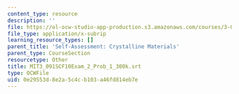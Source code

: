 ```yaml
---
content_type: resource
description: ''
file: https://ol-ocw-studio-app-production.s3.amazonaws.com/courses/3-091sc-introduction-to-solid-state-chemistry-fall-2010/0e29553d8e2a5c4cb103a46fd814eb7e_MIT3_091SCF10Exam_2_Prob_1_300k.vtt
file_type: application/x-subrip
learning_resource_types: []
parent_title: 'Self-Assessment: Crystalline Materials'
parent_type: CourseSection
resourcetype: Other
title: MIT3_091SCF10Exam_2_Prob_1_300k.srt
type: OCWFile
uid: 0e29553d-8e2a-5c4c-b103-a46fd814eb7e
---
```

